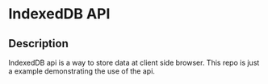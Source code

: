 # IndexedDB API

## Description
IndexedDB api is a way to store data at client side browser. This repo is just a example demonstrating the use of the api.